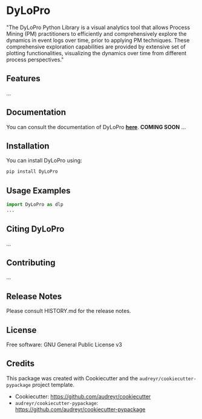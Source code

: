 # DyLoPro
"The DyLoPro Python Library is a visual analytics tool that allows Process Mining (PM) practitioners to efficiently and comprehensively explore the dynamics in event logs over time, prior to applying PM techniques. These comprehensive exploration capabilities are provided by extensive set of plotting functionalities, visualizing the dynamics over time from different process perspectives."


## Features 
...

## Documentation
You can consult the documentation of DyLoPro [__here__](https://DyLoPro.readthedocs.io). __COMING SOON__
...

## Installation
You can install DyLoPro using:
```bash
pip install DyLoPro
```

## Usage Examples
```python
import DyLoPro as dlp
...
```

## Citing DyLoPro
...

## Contributing 
...

## Release Notes
Please consult HISTORY.md for the release notes. 

## License
Free software: GNU General Public License v3


## Credits 

This package was created with Cookiecutter and the `audreyr/cookiecutter-pypackage` project template.
- Cookiecutter: https://github.com/audreyr/cookiecutter
- `audreyr/cookiecutter-pypackage`: https://github.com/audreyr/cookiecutter-pypackage